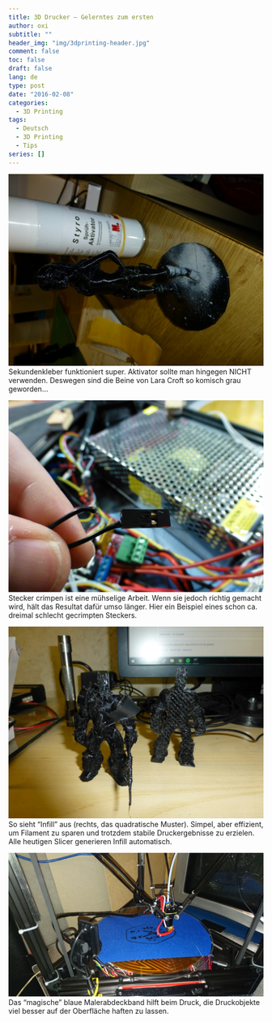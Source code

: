 ```yaml
---
title: 3D Drucker – Gelerntes zum ersten
author: oxi
subtitle: ""
header_img: "img/3dprinting-header.jpg"
comment: false
toc: false
draft: false
lang: de
type: post
date: "2016-02-08"
categories:
  - 3D Printing
tags:
  - Deutsch
  - 3D Printing
  - Tips
series: []
---
```

![Lara Croft](img/P1020123.jpg)
Sekundenkleber funktioniert super. Aktivator sollte man hingegen NICHT verwenden. Deswegen sind die Beine von Lara Croft so komisch grau geworden&#8230;

![Stecker crimpen](img/P1020108.jpg)
Stecker crimpen ist eine mühselige Arbeit. Wenn sie jedoch richtig gemacht wird, hält das Resultat dafür umso länger. Hier ein Beispiel eines schon ca. dreimal schlecht gecrimpten Steckers.

![Infill](img/P1020122.jpg)
So sieht &#8220;Infill&#8221; aus (rechts, das quadratische Muster). Simpel, aber effizient, um Filament zu sparen und trotzdem stabile Druckergebnisse zu erzielen. Alle heutigen Slicer generieren Infill automatisch.

![Blaues Malerabdeckband](img/DSC_0014.jpg)
Das &#8220;magische&#8221; blaue Malerabdeckband hilft beim Druck, die Druckobjekte viel besser auf der Oberfläche haften zu lassen.
